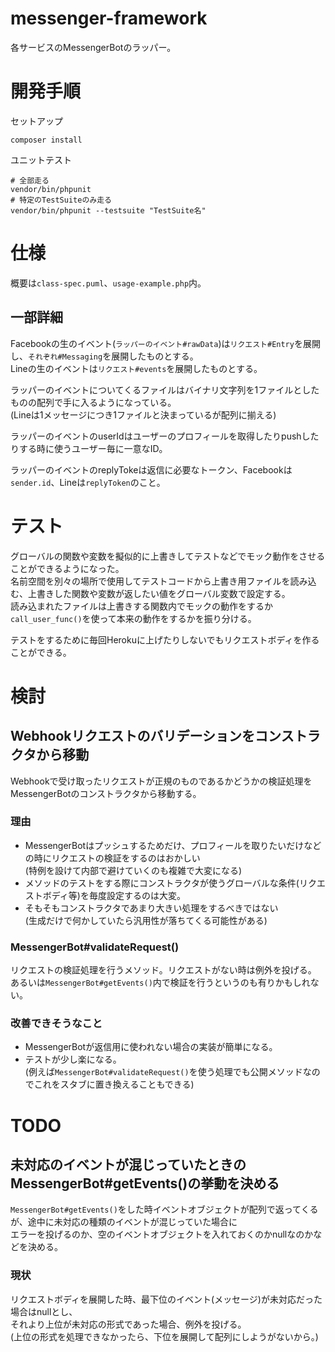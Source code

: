 # messenger-framework

各サービスのMessengerBotのラッパー。

# 開発手順

セットアップ

```
composer install
```

ユニットテスト

```
# 全部走る
vendor/bin/phpunit
# 特定のTestSuiteのみ走る
vendor/bin/phpunit --testsuite "TestSuite名"
```

# 仕様

概要は`class-spec.puml`、`usage-example.php`内。

## 一部詳細

Facebookの生のイベント(`ラッパーのイベント#rawData`)は`リクエスト#Entry`を展開し、`それぞれ#Messaging`を展開したものとする。  
Lineの生のイベントは`リクエスト#events`を展開したものとする。

ラッパーのイベントについてくるファイルはバイナリ文字列を1ファイルとしたものの配列で手に入るようになっている。  
(Lineは1メッセージにつき1ファイルと決まっているが配列に揃える)

ラッパーのイベントのuserIdはユーザーのプロフィールを取得したりpushしたりする時に使うユーザー毎に一意なID。

ラッパーのイベントのreplyTokeは返信に必要なトークン、Facebookは`sender.id`、Lineは`replyToken`のこと。

# テスト

グローバルの関数や変数を擬似的に上書きしてテストなどでモック動作をさせることができるようになった。  
名前空間を別々の場所で使用してテストコードから上書き用ファイルを読み込む、上書きした関数や変数が返したい値をグローバル変数で設定する。  
読み込まれたファイルは上書きする関数内でモックの動作をするか`call_user_func()`を使って本来の動作をするかを振り分ける。

テストをするために毎回Herokuに上げたりしないでもリクエストボディを作ることができる。

# 検討

## Webhookリクエストのバリデーションをコンストラクタから移動

Webhookで受け取ったリクエストが正規のものであるかどうかの検証処理をMessengerBotのコンストラクタから移動する。

### 理由

+ MessengerBotはプッシュするためだけ、プロフィールを取りたいだけなどの時にリクエストの検証をするのはおかしい  
  (特例を設けて内部で避けていくのも複雑で大変になる)
+ メソッドのテストをする際にコンストラクタが使うグローバルな条件(リクエストボディ等)を毎度設定するのは大変。
+ そもそもコンストラクタであまり大きい処理をするべきではない  
  (生成だけで何かしていたら汎用性が落ちてくる可能性がある)

### MessengerBot#validateRequest()

リクエストの検証処理を行うメソッド。リクエストがない時は例外を投げる。  
あるいは`MessengerBot#getEvents()`内で検証を行うというのも有りかもしれない。

### 改善できそうなこと

+ MessengerBotが返信用に使われない場合の実装が簡単になる。
+ テストが少し楽になる。  
  (例えば`MessengerBot#validateRequest()`を使う処理でも公開メソッドなのでこれをスタブに置き換えることもできる)

# TODO

## 未対応のイベントが混じっていたときのMessengerBot#getEvents()の挙動を決める

`MessengerBot#getEvents()`をした時イベントオブジェクトが配列で返ってくるが、途中に未対応の種類のイベントが混じっていた場合に  
エラーを投げるのか、空のイベントオブジェクトを入れておくのかnullなのかなどを決める。  

### 現状

リクエストボディを展開した時、最下位のイベント(メッセージ)が未対応だった場合はnullとし、  
それより上位が未対応の形式であった場合、例外を投げる。  
(上位の形式を処理できなかったら、下位を展開して配列にしようがないから。)
